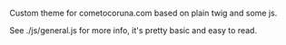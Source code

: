 
Custom theme for cometocoruna.com based on plain twig and some js.

See ./js/general.js for more info, it's pretty basic and easy to read.